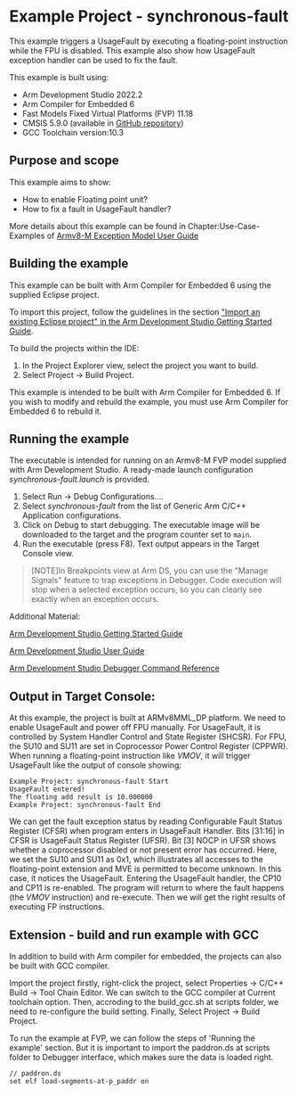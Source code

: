 # Example Project - synchronous-fault

This example triggers a UsageFault by executing a floating-point instruction while the FPU is disabled. This example also show how UsageFault exception handler can be used to fix the fault.

This example is built using:
- Arm Development Studio 2022.2
- Arm Compiler for Embedded 6
- Fast Models Fixed Virtual Platforms (FVP) 11.18
- CMSIS 5.9.0 (available in [GitHub repository](https://github.com/ARM-software/CMSIS_5))
- GCC Toolchain version:10.3

## Purpose and scope

This example aims to show:

- How to enable Floating point unit?
- How to fix a fault in UsageFault handler?

More details about this example can be found in Chapter:Use-Case-Examples of [Armv8-M Exception Model User Guide](https://developer.arm.com/documentation/107706/latest/)

## Building the example

This example can be built with Arm Compiler for Embedded 6 using the supplied Eclipse project.

To import this project, follow the guidelines in the section ["Import an existing Eclipse project" in the Arm Development Studio Getting Started Guide](https://developer.arm.com/documentation/101469/2022-1/Projects-and-examples-in-Arm-Development-Studio/Importing-and-exporting-projects/Import-an-existing-Eclipse-project?lang=en). 

To build the projects within the IDE:

1. In the Project Explorer view, select the project you want to build.
2. Select Project → Build Project.

This example is intended to be built with Arm Compiler for Embedded 6. If you wish to modify and rebuild the example, you must use Arm Compiler for Embedded 6 to rebuild it.

## Running the example

The executable is intended for running on an Armv8-M FVP model supplied with Arm Development Studio. A ready-made launch configuration *synchronous-fault.launch* is provided.

1. Select Run → Debug Configurations....
2. Select *synchronous-fault* from the list of Generic Arm C/C++ Application configurations.
3. Click on Debug to start debugging. The executable image will be downloaded to the target and the program counter set to `main`.
4. Run the executable (press F8). Text output appears in the Target Console view.

> [NOTE]In Breakpoints view at Arm DS, you can use the "Manage Signals" feature to trap exceptions in Debugger. Code execution will stop when a selected exception occurs, so you can clearly see exactly when an exception occurs. 

Additional Material:

[Arm Development Studio Getting Started Guide](https://developer.arm.com/documentation/101469)

[Arm Development Studio User Guide](https://developer.arm.com/documentation/101470)

[Arm Development Studio Debugger Command Reference](https://developer.arm.com/documentation/101471)

## Output in Target Console:

At this example, the project is built at ARMv8MML_DP platform. We need to enable UsageFault and power off FPU manually. For UsageFault, it is controlled by System Handler Control and State Register (SHCSR). For FPU, the SU10 and SU11 are set in Coprocessor Power Control Register (CPPWR). When running a floating-point instruction like *VMOV*, it will trigger UsageFault like the output of console showing:


```
Example Project: synchronous-fault Start
UsageFault entered!
The floating add result is 10.000000 
Example Project: synchronous-fault End 
```

We can get the fault exception status by reading Configurable Fault Status Register (CFSR) when program enters in UsageFault Handler. Bits [31:16] in CFSR is UsageFault Status Register (UFSR). Bit [3] NOCP in UFSR shows whether a coprocessor disabled or not present error has occurred. Here, we set the SU10 and SU11 as 0x1, which illustrates all accesses to the floating-point extension and MVE is permitted to become unknown. In this case, it notices the UsageFault.
Entering the UsageFault handler, the CP10 and CP11 is re-enabled. The program will return to where the fault happens (the *VMOV* instruction) and re-execute. 
Then we will get the right results of executing FP instructions.

## Extension - build and run example with GCC 

In addition to build with Arm compiler for embedded, the projects can also be built with GCC compiler. 

   Import the project firstly, right-click the project, select Properties -> C/C++ Build -> Tool Chain Editor. We can switch to the GCC compiler at Current toolchain option. Then, accroding to the build_gcc.sh at scripts folder, we need to re-configure the build setting. Finally, Select Project → Build Project.

   To run the example at FVP, we can follow the steps of 'Running the example' section. But it is important to import the paddron.ds at scripts folder to Debugger interface, which makes sure the data is loaded right. 

   ```
   // paddron.ds
   set elf load-segments-at-p_paddr on
   ```
